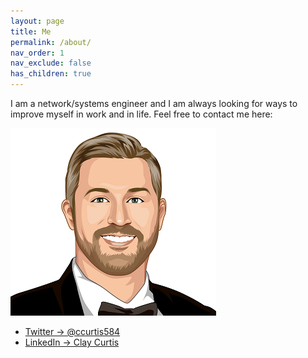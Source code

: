 ```yaml
---
layout: page
title: Me
permalink: /about/
nav_order: 1
nav_exclude: false
has_children: true
---
```


I am a network/systems engineer and I am always looking for ways to improve myself in work and in life. Feel free to contact me here:

![](/assets/images/clay_curtis_avatar_centered_10.png)

* [Twitter -> @ccurtis584](https://twitter.com/ccurtis584)
* [LinkedIn -> Clay Curtis](https://www.linkedin.com/in/clay584/)
